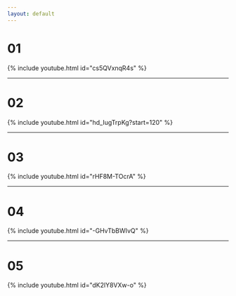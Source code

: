 ```yaml
---
layout: default
---
```


# 01
{% include youtube.html id="cs5QVxnqR4s" %}

---

# 02
{% include youtube.html id="hd_IugTrpKg?start=120" %}

---

# 03
{% include youtube.html id="rHF8M-TOcrA" %}

---

# 04 

{% include youtube.html id="-GHvTbBWIvQ" %}

---

# 05

{% include youtube.html id="dK2lY8VXw-o" %}
